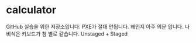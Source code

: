 # calculator
GitHub 실습을 위한 저장소입니다.
PXE가 절대 안됩니다.
왜인지 아주 의문 입니다.
나비식은 키보드가 참 별로 같습니다.
Unstaged + Staged
